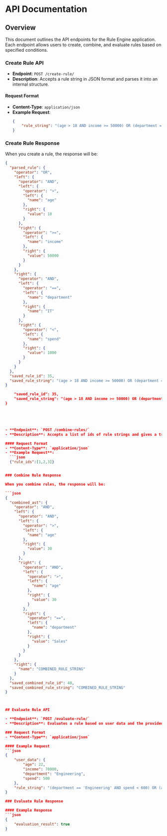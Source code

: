 # API Documentation

## Overview
This document outlines the API endpoints for the Rule Engine application. Each endpoint allows users to create, combine, and evaluate rules based on specified conditions.

### Create Rule API

- **Endpoint**: `POST /create-rule/`
- **Description**: Accepts a rule string in JSON format and parses it into an internal structure.

#### Request Format
- **Content-Type**: `application/json`
- **Example Request**:
  ```json
  {
      "rule_string": "(age > 18 AND income >= 50000) OR (department == \"IT\" AND spend < 1000)"
  }
### Create Rule Response

When you create a rule, the response will be:

```json
{
  "parsed_rule": {
    "operator": "OR",
    "left": {
      "operator": "AND",
      "left": {
        "operator": ">",
        "left": {
          "name": "age"
        },
        "right": {
          "value": 18
        }
      },
      "right": {
        "operator": ">=",
        "left": {
          "name": "income"
        },
        "right": {
          "value": 50000
        }
      }
    },
    "right": {
      "operator": "AND",
      "left": {
        "operator": "==",
        "left": {
          "name": "department"
        },
        "right": {
          "name": "IT"
        }
      },
      "right": {
        "operator": "<",
        "left": {
          "name": "spend"
        },
        "right": {
          "value": 1000
        }
      }
    }
  },
  "saved_rule_id": 35,
  "saved_rule_string": "(age > 18 AND income >= 50000) OR (department == \"IT\" AND spend < 1000)"
}

    "saved_rule_id": 35,
    "saved_rule_string": "(age > 18 AND income >= 50000) OR (department == \"IT\" AND spend < 1000)"
}





- **Endpoint**: `POST /combine-rules/`
- **Description**: Accepts a list of ids of rule strings and gives a tree output of the combined rule strings.

#### Request Format
- **Content-Type**: `application/json`
- **Example Request**:
  ```json
  {"rule_ids":[1,2,3]}


### Combine Rule Response

When you combine rules, the response will be:

```json
{
  "combined_ast": {
    "operator": "AND",
    "left": {
      "operator": "AND",
      "left": {
        "operator": ">",
        "left": {
          "name": "age"
        },
        "right": {
          "value": 30
        }
      },
      "right": {
        "operator": "AND",
        "left": {
          "operator": ">",
          "left": {
            "name": "age"
          },
          "right": {
            "value": 30
          }
        },
        "right": {
          "operator": "==",
          "left": {
            "name": "department"
          },
          "right": {
            "value": "Sales"
          }
        }
      }
    },
    "right": {
      "name": "COMBINED_RULE_STRING"
    }
  },
  "saved_combined_rule_id": 40,
  "saved_combined_rule_string": "COMBINED_RULE_STRING"
}



## Evaluate Rule API

- **Endpoint**: `POST /evaluate-rule/`
- **Description**: Evaluates a rule based on user data and the provided rule string, returning the evaluation result.

### Request Format
- **Content-Type**: `application/json`

#### Example Request
```json
{
    "user_data": {
        "age": 22,
        "income": 70000,
        "department": "Engineering",
        "spend": 500
    },
    "rule_string": "(department == 'Engineering' AND spend < 600) OR (age >= 20 AND income >= 50000)"
}

### Evaluate Rule Response

#### Example Response
```json
{
    "evaluation_result": true
}

